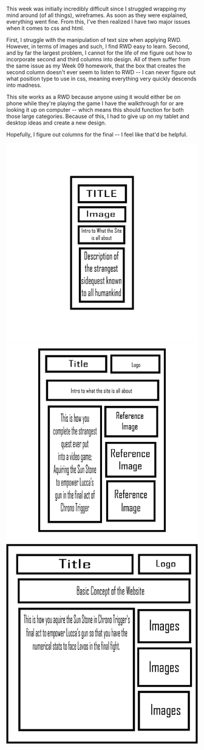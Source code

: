 This week was initially incredibly difficult since I struggled wrapping my mind around (of all things), wireframes. As soon as they were explained, everything went fine. From this, I've then realized I have two major issues when it comes to css and html.

First, I struggle with the manipulation of text size when applying RWD. However, in terms of images and such, I find RWD easy to learn. Second, and by far the largest problem, I cannot for the life of me figure out how to incorporate second and third columns into design. All of them suffer from the same issue as my Week 09 homework, that the box that creates the second column doesn't ever seem to listen to RWD -- I can never figure out what position type to use in css, meaning everything very quickly descends into madness.

This site works as a RWD because anyone using it would either be on phone while they're playing the game I have the walkthrough for or are looking it up on computer -- which means this should function for both those large categories. Because of this, I had to give up on my tablet and desktop ideas and create a new design.

Hopefully, I figure out columns for the final -- I feel like that'd be helpful.

![Mobile Sketch](./sketches/mobile_sketch.jpg)
![Tablet Sketch](./sketches/tablet_sketch.jpg)
![Desktop Sketch](./sketches/desktop_sketch.jpg)
